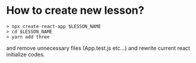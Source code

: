 # How to create new lesson?

```shell
> npx create-react-app $LESSON_NAME
> cd $LESSON_NAME
> yarn add three
```

and remove unnecessary files (App.test.js etc...)
and rewrite current react initialize codes.
